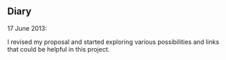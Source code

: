 ## Diary

17 June 2013:

I revised my proposal and started exploring various possibilities and
links that could be helpful in this project.